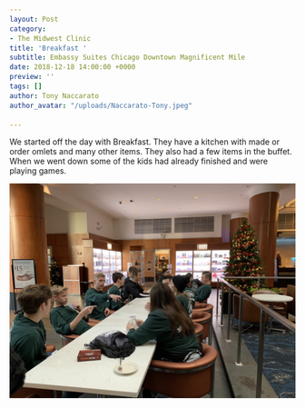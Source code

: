 ```yaml
---
layout: Post
category:
- The Midwest Clinic
title: 'Breakfast '
subtitle: Embassy Suites Chicago Downtown Magnificent Mile
date: 2018-12-18 14:00:00 +0000
preview: ''
tags: []
author: Tony Naccarato
author_avatar: "/uploads/Naccarato-Tony.jpeg"

---
```

We started off the day with Breakfast. They have a kitchen with made or order omlets and many other items. They also had a few items in the buffet. When we went down some of the kids had already finished and were playing games.

![](/uploads/7A8EA927-3642-4F50-9862-FE6C98AF63C2.jpeg)